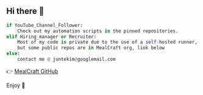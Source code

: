 ## Hi there 👋

```python
if YouTube_Channel_Follower:
    Check out my automation scripts in the pinned repositories.
elif Hiring_manager or Recruiter:
    Most of my code is private due to the use of a self-hosted runner,
    but some public repos are in MealCraft org, link below
else:
    contact me @ juntekim@googlemail.com
```
👉 [MealCraft GitHub](https://github.com/MealCraft)

Enjoy 💪
